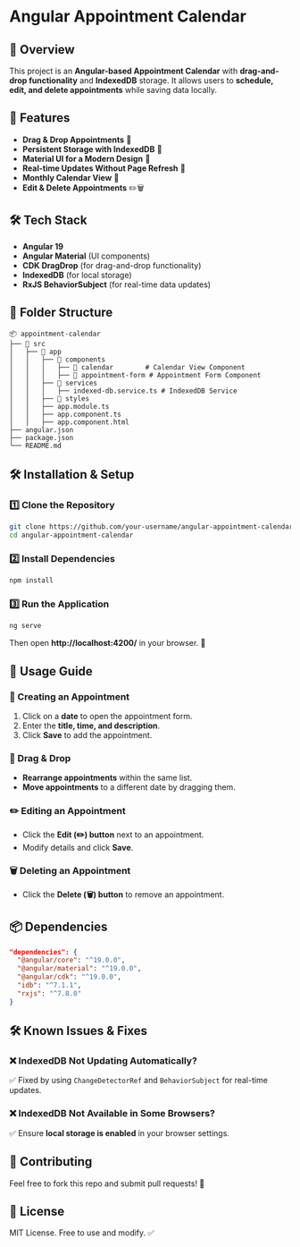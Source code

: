 # Angular Appointment Calendar

## 📌 Overview
This project is an **Angular-based Appointment Calendar** with **drag-and-drop functionality** and **IndexedDB** storage. It allows users to **schedule, edit, and delete appointments** while saving data locally.

## 🚀 Features
- **Drag & Drop Appointments** 📌
- **Persistent Storage with IndexedDB** 💾
- **Material UI for a Modern Design** 🎨
- **Real-time Updates Without Page Refresh** 🔄
- **Monthly Calendar View** 📅
- **Edit & Delete Appointments** ✏️🗑️

## 🛠️ Tech Stack
- **Angular 19**
- **Angular Material** (UI components)
- **CDK DragDrop** (for drag-and-drop functionality)
- **IndexedDB** (for local storage)
- **RxJS BehaviorSubject** (for real-time data updates)

## 📂 Folder Structure
```
📦 appointment-calendar
├── 📂 src
│   ├── 📂 app
│   │   ├── 📂 components
│   │   │   ├── 📂 calendar        # Calendar View Component
│   │   │   ├── 📂 appointment-form # Appointment Form Component
│   │   ├── 📂 services
│   │   │   ├── indexed-db.service.ts # IndexedDB Service
│   │   ├── 📂 styles
│   │   ├── app.module.ts
│   │   ├── app.component.ts
│   │   ├── app.component.html
├── angular.json
├── package.json
└── README.md
```

## 🛠️ Installation & Setup

### 1️⃣ Clone the Repository
```sh
git clone https://github.com/your-username/angular-appointment-calendar.git
cd angular-appointment-calendar
```

### 2️⃣ Install Dependencies
```sh
npm install
```

### 3️⃣ Run the Application
```sh
ng serve
```
Then open **http://localhost:4200/** in your browser. 🚀

## 🎯 Usage Guide

### 📅 Creating an Appointment
1. Click on a **date** to open the appointment form.
2. Enter the **title, time, and description**.
3. Click **Save** to add the appointment.

### 📌 Drag & Drop
- **Rearrange appointments** within the same list.
- **Move appointments** to a different date by dragging them.

### ✏️ Editing an Appointment
- Click the **Edit (✏️) button** next to an appointment.
- Modify details and click **Save**.

### 🗑️ Deleting an Appointment
- Click the **Delete (🗑️) button** to remove an appointment.

## 📦 Dependencies
```json
"dependencies": {
  "@angular/core": "^19.0.0",
  "@angular/material": "^19.0.0",
  "@angular/cdk": "^19.0.0",
  "idb": "^7.1.1",
  "rxjs": "^7.8.0"
}
```

## 🛠️ Known Issues & Fixes
### ❌ IndexedDB Not Updating Automatically?
✅ Fixed by using `ChangeDetectorRef` and `BehaviorSubject` for real-time updates.

### ❌ IndexedDB Not Available in Some Browsers?
✅ Ensure **local storage is enabled** in your browser settings.

## 🤝 Contributing
Feel free to fork this repo and submit pull requests! 🎉

## 📜 License
MIT License. Free to use and modify. ✅

